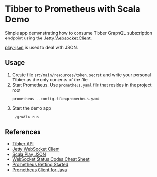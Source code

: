 # Tibber to Prometheus with Scala Demo
Simple app demonstrating how to consume Tibber GraphQL subscription endpoint using the [Jetty Websocket Client](https://www.eclipse.org/jetty/documentation/jetty-11/programming-guide/index.html#pg-client-websocket).

[play-json](https://index.scala-lang.org/playframework/play-json) is used to deal with JSON.

## Usage
1. Create file `src/main/resources/token.secret` and write your personal Tibber as the only contents of the file
2. Start Prometheus. Use `prometheus.yaml` file that resides in the project root
   ```
   prometheus --config.file=prometheus.yaml
   ```
3. Start the demo app
   ```
   ./gradle run
   ```
   
## References
* [Tibber API](https://developer.tibber.com/docs/overview)
* [Jetty WebSocket Client](https://www.eclipse.org/jetty/documentation/jetty-11/programming-guide/index.html#pg-client-websocket)
* [Scala Play JSON](https://index.scala-lang.org/playframework/play-json)
* [WebSocket Status Codes Cheat Sheet](https://kapeli.com/cheat_sheets/WebSocket_Status_Codes.docset/Contents/Resources/Documents/index)
* [Prometheus Getting Started](https://prometheus.io/docs/prometheus/latest/getting_started/)
* [Prometheus Client for Java](https://github.com/prometheus/client_java)
